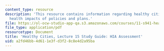 ```yaml
---
content_type: resource
description: 'This resource contains information regarding healthy cities: Assessing
  health impacts of policies and plans.'
file: https://ol-ocw-studio-app-qa.s3.amazonaws.com/courses/11-s941-healthy-cities-assessing-health-impacts-of-policies-and-plans-spring-2016/a2fd46bb4d611e3fd3f28c8e4d2a95ba_MIT11_S941S16_Class15Guide.pdf
file_type: application/pdf
resourcetype: Document
title: 'Healthy Cities, Lecture 15 Study Guide: HIA Assessment'
uid: a2fd46bb-4d61-1e3f-d3f2-8c8e4d2a95ba
---
```

